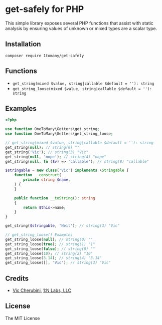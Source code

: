 # get-safely for PHP
This simple library exposes several PHP functions that assist with static analysis by ensuring values of unknown or mixed types are a scalar type.

## Installation
```
composer require 1tomany/get-safely
```

## Functions
- `get_string(mixed $value, string|callable $default = ''): string`
- `get_string_loose(mixed $value, string|callable $default = ''): string`

## Examples
```php
<?php

use function OneToMany\Getters\get_string;
use function OneToMany\Getters\get_string_loose;

// get_string(mixed $value, string|callable $default = ''): string
get_string(null); // string(0) ""
get_string('Vic'); // string(3) "Vic"
get_string(null, 'nope'); // string(4) "nope"
get_string(null, fn ($v) => 'callable'); // string(8) "callable"

$stringable = new class('Vic') implements \Stringable {
    function __construct(
        private string $name,
    ) {
    }

    public function __toString(): string
    {
        return $this->name;
    }
}

get_string($stringable, 'Neil'); // string(3) "Vic"

// get_string_loose() Examples
get_string_loose(null); // string(0) ""
get_string_loose(true); // string(1) "1"
get_string_loose(false); // string(0) ""
get_string_loose(10); // string(2) "10"
get_string_loose(3.14); // string(4) "3.14"
get_string_loose([], 'Vic'); // string(3) "Vic"
```

## Credits
- [Vic Cherubini](https://github.com/viccherubini), [1:N Labs, LLC](https://1tomany.com)

## License
The MIT License
